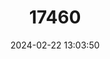 ---
title: "17460"
category: "Plagiodontia aedium"
draft: false
date: 2024-02-22 13:03:50
languages:
  English: ["Hispaniolan Hutia", "Cuvier's Hutia"]
---